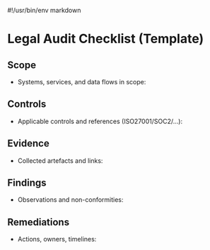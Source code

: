 #!/usr/bin/env markdown

# Legal Audit Checklist (Template)

## Scope
- Systems, services, and data flows in scope:

## Controls
- Applicable controls and references (ISO27001/SOC2/…):

## Evidence
- Collected artefacts and links:

## Findings
- Observations and non-conformities:

## Remediations
- Actions, owners, timelines:


